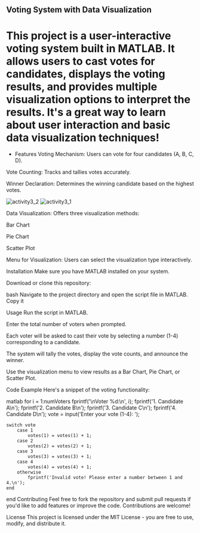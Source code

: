 ## Voting System with Data Visualization
# This project is a user-interactive voting system built in MATLAB. It allows users to cast votes for candidates, displays the voting results, and provides multiple visualization options to interpret the results. It's a great way to learn about user interaction and basic data visualization techniques!

- Features
Voting Mechanism: Users can vote for four candidates (A, B, C, D).

Vote Counting: Tracks and tallies votes accurately.

Winner Declaration: Determines the winning candidate based on the highest votes.

![activity3_2](https://github.com/user-attachments/assets/0dc7c32f-4943-43f9-8ccd-d5b3f38319a6)
![activity3_1](https://github.com/user-attachments/assets/a2c1b8ba-a9a3-48b0-94d0-7913865e778c)


Data Visualization: Offers three visualization methods:

Bar Chart

Pie Chart

Scatter Plot

Menu for Visualization: Users can select the visualization type interactively.

Installation
Make sure you have MATLAB installed on your system.

Download or clone this repository:

bash
Navigate to the project directory and open the script file in MATLAB.
Copy it

Usage
Run the script in MATLAB.

Enter the total number of voters when prompted.

Each voter will be asked to cast their vote by selecting a number (1-4) corresponding to a candidate.

The system will tally the votes, display the vote counts, and announce the winner.

Use the visualization menu to view results as a Bar Chart, Pie Chart, or Scatter Plot.

Code Example
Here's a snippet of the voting functionality:

matlab
for i = 1:numVoters
    fprintf('\nVoter %d:\n', i);
    fprintf('1. Candidate A\n');
    fprintf('2. Candidate B\n');
    fprintf('3. Candidate C\n');
    fprintf('4. Candidate D\n');
    vote = input('Enter your vote (1-4): ');

    switch vote
        case 1
            votes(1) = votes(1) + 1;
        case 2
            votes(2) = votes(2) + 1;
        case 3
            votes(3) = votes(3) + 1;
        case 4
            votes(4) = votes(4) + 1;
        otherwise
            fprintf('Invalid vote! Please enter a number between 1 and 4.\n');
    end
end
Contributing
Feel free to fork the repository and submit pull requests if you'd like to add features or improve the code. Contributions are welcome!

License
This project is licensed under the MIT License - you are free to use, modify, and distribute it.
